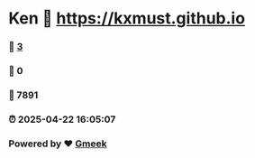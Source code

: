 # Ken :link: https://kxmust.github.io 
### :page_facing_up: [3](https://kxmust.github.io/tag.html) 
### :speech_balloon: 0 
### :hibiscus: 7891 
### :alarm_clock: 2025-04-22 16:05:07 
### Powered by :heart: [Gmeek](https://github.com/Meekdai/Gmeek)
